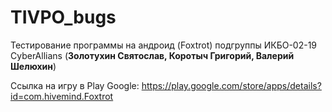 # TIVPO_bugs
Тестирование программы на андроид (Foxtrot) подгруппы ИКБО-02-19 CyberAllians (**Золотухин Святослав, Коротыч Григорий, Валерий Шелюхин**)

Ссылка на игру в Play Google: 
https://play.google.com/store/apps/details?id=com.hivemind.Foxtrot
